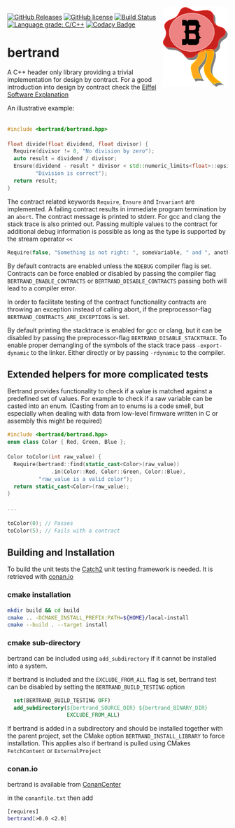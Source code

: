 <img align="right" src="bertrand_logo.png">

[![GitHub Releases](https://img.shields.io/github/release/bernedom/bertrand.svg)](https://github.com/bernedom/bertrand/releases)
[![GitHub license](https://img.shields.io/badge/license-LGPL%20v3-blue.svg)](https://raw.githubusercontent.com/bernedom/bertrand/master/LICENSE)
[![Build Status](https://github.com/bernedom/bertrand/workflows/CI/badge.svg?branch=master)](https://github.com/bernedom/bertrand/actions)
[![Language grade: C/C++](https://img.shields.io/lgtm/grade/cpp/g/bernedom/bertrand.svg?logo=lgtm&logoWidth=18)](https://lgtm.com/projects/g/bernedom/bertrand/context:cpp)
[![Codacy Badge](https://api.codacy.com/project/badge/Grade/4ed8c3ef2e794d238d289493a31d3b28)](https://www.codacy.com/manual/bernedom/bertrand?utm_source=github.com&amp;utm_medium=referral&amp;utm_content=bernedom/bertrand&amp;utm_campaign=Badge_Grade)

# bertrand
A C++ header only library providing a trivial implementation for design by contract. For a good introduction into design by contract check the [Eiffel Software Explanation](https://www.eiffel.com/values/design-by-contract/introduction/)

An illustrative example:
```cpp

#include <bertrand/bertrand.hpp>

float divide(float dividend, float divisor) {
  Require(divisor != 0, "No division by zero");
  auto result = dividend / divisor;
  Ensure(dividend - result * divisor < std::numeric_limits<float>::epsilon(),
         "Division is correct");
  return result;
}

```

The contract related keywords `Require`, `Ensure` and `Invariant` are implemented. A failing contract results in immediate program termination by an `abort`. The contract message is printed to stderr. For gcc and clang the stack trace is also printed out. Passing multiple values to the contract for additional debug information is possible as long as the type is supported by the stream operator `<<`
```cpp
Require(false, "Something is not right: ", someVariable, " and ", anotherVariable)
```

By default contracts are enabled unless the `NDEBUG` compiler flag is set. Contracts can be force enabled or disabled by passing the compiler flag `BERTRAND_ENABLE_CONTRACTS` or `BERTRAND_DISABLE_CONTRACTS` passing both will lead to a compiler error. 

In order to facilitate testing of the contract functionality contracts are throwing an exception instead of calling abort, if the preprocessor-flag `BERTRAND_CONTRACTS_ARE_EXCEPTIONS` is set. 

By default printing the stacktrace is enabled for gcc or clang, but it can be disabled by passing the preprocessor-flag `BERTRAND_DISABLE_STACKTRACE`.
To enable proper demangling of the symbols of the stack trace pass `-export-dynamic` to the linker. Either directly or by passing `-rdynamic` to the compiler.

## Extended helpers for more complicated tests

Bertrand provides functionality to check if a value is matched against a predefined set of values. For example to check if a raw variable can be casted into an enum. (Casting from an to enums is a code smell, but especially when dealing with data from low-level firmware written in C or assembly this might be required)

```cpp
#include <bertrand/bertrand.hpp>
enum class Color { Red, Green, Blue };

Color toColor(int raw_value) {
  Require(bertrand::find(static_cast<Color>(raw_value))
              .in(Color::Red, Color::Green, Color::Blue),
          "raw_value is a valid color");
  return static_cast<Color>(raw_value);
}

...

toColor(0); // Passes
toColor(5); // Fails with a contract

```

## Building and Installation

To build the unit tests the [Catch2](https://github.com/catchorg/Catch2) unit testing framework is needed. It is retrieved with [conan.io](https://conan.io/)

### cmake installation

```bash
mkdir build && cd build
cmake .. -DCMAKE_INSTALL_PREFIX:PATH=${HOME}/local-install
cmake --build . --target install
```
### cmake sub-directory

bertrand can be included using `add_subdirectory` if it cannot be installed into a system. 

If bertrand is included and the `EXCLUDE_FROM_ALL` flag is set, bertrand test can be disabled by setting the `BERTRAND_BUILD_TESTING` option
```cmake
  set(BERTRAND_BUILD_TESTING OFF)
  add_subdirectory(${bertrand_SOURCE_DIR} ${bertrand_BINARY_DIR}
                   EXCLUDE_FROM_ALL)
```

If bertrand is added in a subdirectory and should be installed together with the parent project, set the CMake option `BERTRAND_INSTALL_LIBRARY` to force installation. This applies also if bertrand is pulled using CMakes `FetchContent` or `ExternalProject` 

### conan.io 

bertrand is available from [ConanCenter](https://conan.io/center/)

in the `conanfile.txt` then add

```bash
[requires]
bertrand[>0.0 <2.0]
```
